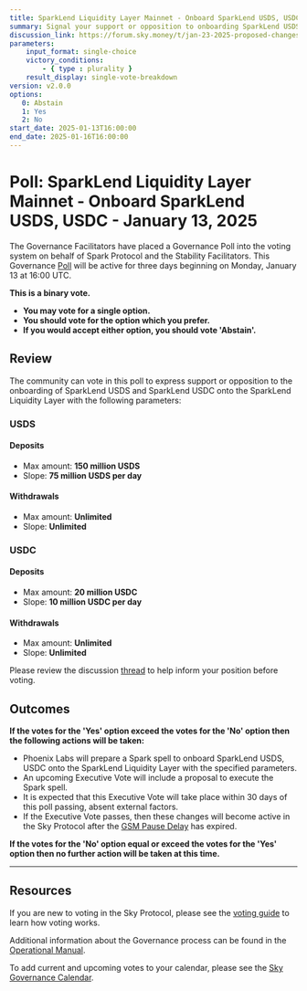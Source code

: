 ```yaml
---
title: SparkLend Liquidity Layer Mainnet - Onboard SparkLend USDS, USDC - January 13, 2025
summary: Signal your support or opposition to onboarding SparkLend USDS, USDC onto the SparkLend Liquidity Layer on Ethereum.
discussion_link: https://forum.sky.money/t/jan-23-2025-proposed-changes-to-spark-for-upcoming-spell/25825
parameters:
    input_format: single-choice
    victory_conditions:
        - { type : plurality }
    result_display: single-vote-breakdown
version: v2.0.0
options:
   0: Abstain
   1: Yes
   2: No
start_date: 2025-01-13T16:00:00
end_date: 2025-01-16T16:00:00
---
```

# Poll: SparkLend Liquidity Layer Mainnet - Onboard SparkLend USDS, USDC - January 13, 2025

The Governance Facilitators have placed a Governance Poll into the voting system on behalf of Spark Protocol and the Stability Facilitators. This Governance [Poll](https://sky-atlas.powerhouse.io/#A.1.9.1_Operational_Weekly_Cycle-b189fa17-57a9-4d4e-9780-0ce4efd94211%7C0db30308) will be active for three days beginning on Monday, January 13 at 16:00 UTC.

**This is a binary vote.**

- **You may vote for a single option.**
- **You should vote for the option which you prefer.**
- **If you would accept either option, you should vote 'Abstain'.**

## Review

The community can vote in this poll to express support or opposition to the onboarding of SparkLend USDS and SparkLend USDC onto the SparkLend Liquidity Layer with the following parameters:

### USDS

#### Deposits

- Max amount: **150 million USDS**
- Slope: **75 million USDS per day**

#### Withdrawals

- Max amount: **Unlimited**
- Slope: **Unlimited**

### USDC

#### Deposits

- Max amount: **20 million USDC**
- Slope: **10 million USDC per day**

#### Withdrawals

- Max amount: **Unlimited**
- Slope: **Unlimited**

Please review the discussion [thread](https://forum.sky.money/t/jan-23-2025-proposed-changes-to-spark-for-upcoming-spell/25825) to help inform your position before voting.

## Outcomes

**If the votes for the 'Yes' option exceed the votes for the 'No' option then the following actions will be taken:**

- Phoenix Labs will prepare a Spark spell to onboard SparkLend USDS, USDC onto the SparkLend Liquidity Layer with the specified parameters.
- An upcoming Executive Vote will include a proposal to execute the Spark spell.
- It is expected that this Executive Vote will take place within 30 days of this poll passing, absent external factors.
- If the Executive Vote passes, then these changes will become active in the Sky Protocol after the [GSM Pause Delay](https://manual.makerdao.com/parameter-index/core/param-gsm-pause-delay) has expired.

**If the votes for the 'No' option equal or exceed the votes for the 'Yes' option then no further action will be taken at this time.**

---

## Resources

If you are new to voting in the Sky Protocol, please see the [voting guide](https://manual.makerdao.com/governance/voting-in-makerdao/on-chain-governance) to learn how voting works.

Additional information about the Governance process can be found in the [Operational Manual](https://manual.makerdao.com).

To add current and upcoming votes to your calendar, please see the [Sky Governance Calendar](https://manual.makerdao.com/makerdao/calendars/governance-calendar).
